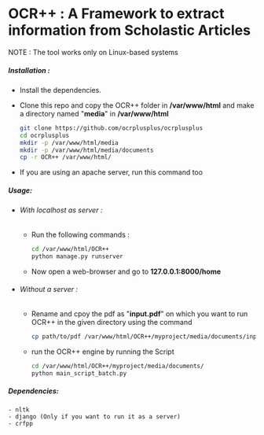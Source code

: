# OCR++ : A Framework to extract information from Scholastic Articles 

NOTE : The tool works only on Linux-based systems

##### Installation : 
  - Install the dependencies.
  - Clone this repo and copy the OCR++ folder in  **/var/www/html** and make a directory named "**media**" in **/var/www/html**
  
      ```sh
      git clone https://github.com/ocrplusplus/ocrplusplus
      cd ocrplusplus
      mkdir -p /var/www/html/media
      mkdir -p /var/www/html/media/documents
      cp -r OCR++ /var/www/html/ 
      ```
  - If you are using an apache server, run this command too

##### Usage:
  - ###### With localhost as server :
    - Run the following commands : 
    
        ```sh
        cd /var/www/html/OCR++
        python manage.py runserver
        ```
    - Now open a web-browser and go to **127.0.0.1:8000/home**
    
  - ###### Without a server : 
    - Rename and cpoy the pdf as "**input.pdf**" on which you want to run OCR++ in the given directory using the command 
    
        ```sh
        cp path/to/pdf /var/www/html/OCR++/myproject/media/documents/input.pdf
        ```
    - run the OCR++ engine by running the Script
    
        ```sh
        cd /var/www/html/OCR++/myproject/media/documents/
        python main_script_batch.py
        ```

##### Dependencies:
    - nltk
    - django (Only if you want to run it as a server)
    - crfpp
    
